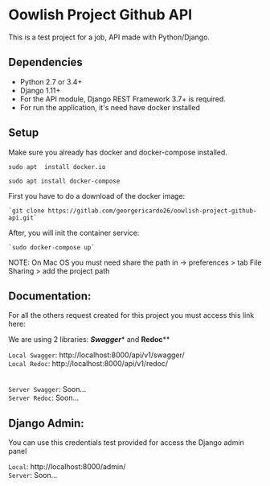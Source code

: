 # Oowlish Project Github API

This is a test project for a job, API made with Python/Django.


Dependencies
------------
- Python 2.7 or 3.4+
- Django 1.11+
- For the API module, Django REST Framework 3.7+ is required.
- For run the application, it's need have docker installed

Setup
------------

Make sure you already has docker and docker-compose installed.

 `sudo apt  install docker.io`
 
  `sudo apt install docker-compose`

First you have to do a download of the docker image:

    `git clone https://gitlab.com/georgericardo26/oowlish-project-github-api.git`

After, you will init the container service:

    `sudo docker-compose up`
    
    
NOTE: On Mac OS you must need share the path in -> preferences > tab File Sharing > add the project path



Documentation:
------------
For all the others request created for this project you must access this link here:

We are using 2 libraries: ***Swagger**** and **Redoc****

`Local Swagger`: http://localhost:8000/api/v1/swagger/<br>
`Local Redoc`: http://localhost:8000/api/v1/redoc/<br>
<br><br>
`Server Swagger`: Soon...<br>
`Server Redoc`: Soon...<br>

Django Admin:
------------

You can use this credentials test provided for access the Django admin panel

`Local`: http://localhost:8000/admin/<br>
`Server`: Soon...<br>

